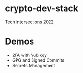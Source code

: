 # crypto-dev-stack
Tech Intersections 2022

# Demos 
- 2FA with Yubikey
- GPG and Signed Commits
- Secrets Management

